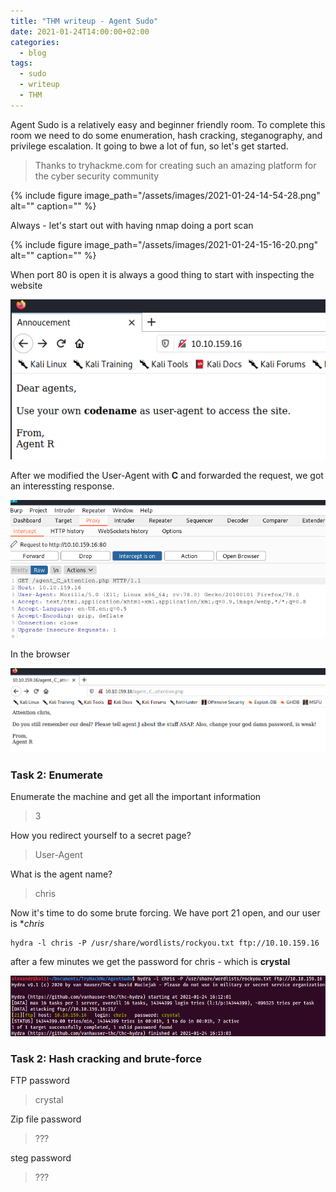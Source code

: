 ```yaml
---
title: "THM writeup - Agent Sudo"
date: 2021-01-24T14:00:00+02:00
categories:
  - blog
tags:
  - sudo
  - writeup
  - THM
---
```


Agent Sudo is a relatively easy and beginner friendly room. To complete this room we need to do some enumeration, hash cracking, steganography, and privilege escalation. It going to bwe a lot of fun, so let's get started.

>Thanks to tryhackme.com for creating such an amazing platform for the cyber security community

{% include figure image_path="/assets/images/2021-01-24-14-54-28.png" alt="" caption="" %}

Always - let's start out with having nmap doing a port scan

{% include figure image_path="/assets/images/2021-01-24-15-16-20.png" alt="" caption="" %}

When port 80 is open it is always a good thing to start with inspecting the website

![](/assets/images/2021-01-24-15-38-06.png)

After we modified the User-Agent with **C** and forwarded the request, we got an interessting response.

![](/assets/images/2021-01-24-15-55-01.png)

In the browser

![](/assets/images/2021-01-24-16-04-05.png)

### Task 2: Enumerate

Enumerate the machine and get all the important information
>3

How you redirect yourself to a secret page?
>User-Agent

What is the agent name?
>chris

Now it's time to do some brute forcing. We have port 21 open, and our user is **chris*

```
hydra -l chris -P /usr/share/wordlists/rockyou.txt ftp://10.10.159.16
```

after a few minutes we get the password for chris - which is __crystal__

![](/assets/images/2021-01-24-16-15-09.png)


### Task 2: Hash cracking and brute-force

FTP password
>crystal

Zip file password
>???

steg password
>???